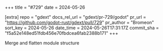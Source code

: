+++
title = "#729"
date = 2024-05-26

[extra]
repo = "gdext"
docs_rel_url = "gdext/pr-729/godot"
pr_url = "https://github.com/godot-rust/gdext/pull/729"
pr_author = "Bromeon"
sort_key = 2024-05-26
date_time = 2024-05-26T17:31:17Z
commit_sha = "f5a52e148ed51fdb456e70fbdcea6fab2388b171"
+++

Merge and flatten module structure
